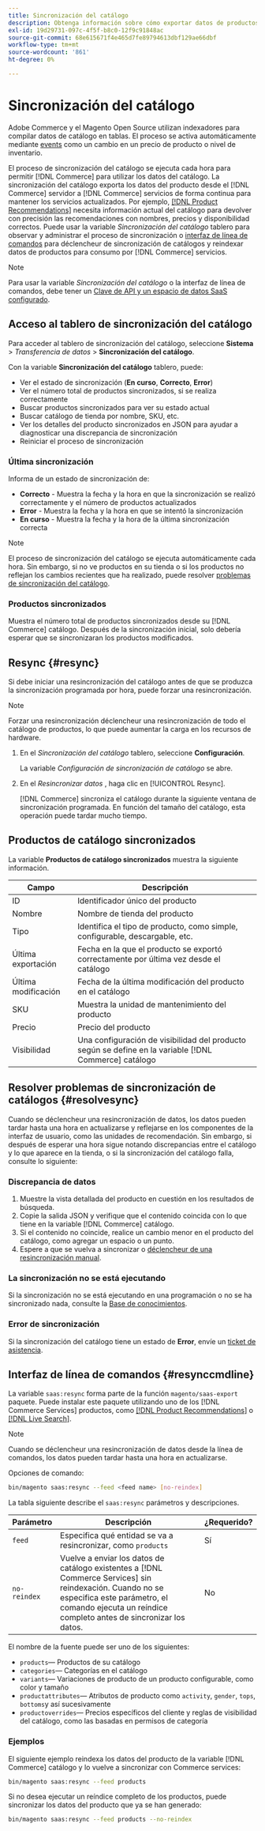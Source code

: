 ```yaml
---
title: Sincronización del catálogo
description: Obtenga información sobre cómo exportar datos de productos desde el [!DNL Commerce] servidor a [!DNL Commerce Services] de forma permanente para mantener los servicios actualizados.
exl-id: 19d29731-097c-4f5f-b8c0-12f9c91848ac
source-git-commit: 68e615671f4e465d7fe89794613dbf129ae66dbf
workflow-type: tm+mt
source-wordcount: '861'
ht-degree: 0%

---
```


# Sincronización del catálogo

Adobe Commerce y el Magento Open Source utilizan indexadores para compilar datos de catálogo en tablas. El proceso se activa automáticamente mediante [events](https://docs.magento.com/user-guide/system/index-management-events.html) como un cambio en un precio de producto o nivel de inventario.

El proceso de sincronización del catálogo se ejecuta cada hora para permitir [!DNL Commerce] para utilizar los datos del catálogo. La sincronización del catálogo exporta los datos del producto desde el [!DNL Commerce] servidor a [!DNL Commerce] servicios de forma continua para mantener los servicios actualizados. Por ejemplo, [[!DNL Product Recommendations]](/help/product-recommendations/overview.md) necesita información actual del catálogo para devolver con precisión las recomendaciones con nombres, precios y disponibilidad correctos. Puede usar la variable _Sincronización del catálogo_ tablero para observar y administrar el proceso de sincronización o [interfaz de línea de comandos](#resynccmdline) para déclencheur de sincronización de catálogos y reindexar datos de productos para consumo por [!DNL Commerce] servicios.

>[!NOTE]
>
> Para usar la variable _Sincronización del catálogo_ o la interfaz de línea de comandos, debe tener un [Clave de API y un espacio de datos SaaS configurado](saas.md).

## Acceso al tablero de sincronización del catálogo

Para acceder al tablero de sincronización del catálogo, seleccione **Sistema** > _Transferencia de datos_ > **Sincronización del catálogo**.

Con la variable **Sincronización del catálogo** tablero, puede:

- Ver el estado de sincronización (**En curso**, **Correcto**, **Error**)
- Ver el número total de productos sincronizados, si se realiza correctamente
- Buscar productos sincronizados para ver su estado actual
- Buscar catálogo de tienda por nombre, SKU, etc.
- Ver los detalles del producto sincronizados en JSON para ayudar a diagnosticar una discrepancia de sincronización
- Reiniciar el proceso de sincronización

### Última sincronización

Informa de un estado de sincronización de:

- **Correcto** - Muestra la fecha y la hora en que la sincronización se realizó correctamente y el número de productos actualizados
- **Error** - Muestra la fecha y la hora en que se intentó la sincronización
- **En curso** - Muestra la fecha y la hora de la última sincronización correcta

>[!NOTE]
>
> El proceso de sincronización del catálogo se ejecuta automáticamente cada hora. Sin embargo, si no ve productos en su tienda o si los productos no reflejan los cambios recientes que ha realizado, puede resolver [problemas de sincronización del catálogo](#resolvesync).

### Productos sincronizados

Muestra el número total de productos sincronizados desde su [!DNL Commerce] catálogo. Después de la sincronización inicial, solo debería esperar que se sincronizaran los productos modificados.

## Resync {#resync}

Si debe iniciar una resincronización del catálogo antes de que se produzca la sincronización programada por hora, puede forzar una resincronización.

>[!NOTE]
>
> Forzar una resincronización déclencheur una resincronización de todo el catálogo de productos, lo que puede aumentar la carga en los recursos de hardware.

1. En el _Sincronización del catálogo_ tablero, seleccione **Configuración**.

   La variable _Configuración de sincronización de catálogo_ se abre.

1. En el _Resincronizar datos_ , haga clic en [!UICONTROL Resync].

   [!DNL Commerce] sincroniza el catálogo durante la siguiente ventana de sincronización programada. En función del tamaño del catálogo, esta operación puede tardar mucho tiempo.

## Productos de catálogo sincronizados

La variable **Productos de catálogo sincronizados** muestra la siguiente información.

| Campo | Descripción |
|---|---|
| ID | Identificador único del producto |
| Nombre | Nombre de tienda del producto |
| Tipo | Identifica el tipo de producto, como simple, configurable, descargable, etc. |
| Última exportación | Fecha en la que el producto se exportó correctamente por última vez desde el catálogo |
| Última modificación | Fecha de la última modificación del producto en el catálogo |
| SKU | Muestra la unidad de mantenimiento del producto |
| Precio | Precio del producto |
| Visibilidad | Una configuración de visibilidad del producto según se define en la variable [!DNL Commerce] catálogo |

## Resolver problemas de sincronización de catálogos {#resolvesync}

Cuando se déclencheur una resincronización de datos, los datos pueden tardar hasta una hora en actualizarse y reflejarse en los componentes de la interfaz de usuario, como las unidades de recomendación. Sin embargo, si después de esperar una hora sigue notando discrepancias entre el catálogo y lo que aparece en la tienda, o si la sincronización del catálogo falla, consulte lo siguiente:

### Discrepancia de datos

1. Muestre la vista detallada del producto en cuestión en los resultados de búsqueda.
1. Copie la salida JSON y verifique que el contenido coincida con lo que tiene en la variable [!DNL Commerce] catálogo.
1. Si el contenido no coincide, realice un cambio menor en el producto del catálogo, como agregar un espacio o un punto.
1. Espere a que se vuelva a sincronizar o [déclencheur de una resincronización manual](#resync).

### La sincronización no se está ejecutando

Si la sincronización no se está ejecutando en una programación o no se ha sincronizado nada, consulte la [Base de conocimientos](https://support.magento.com/hc/en-us/articles/360042224851).

### Error de sincronización

Si la sincronización del catálogo tiene un estado de **Error**, envíe un [ticket de asistencia](https://support.magento.com/hc/en-us/articles/360000913794#submit-ticket).

## Interfaz de línea de comandos {#resynccmdline}

La variable `saas:resync` forma parte de la función `magento/saas-export` paquete. Puede instalar este paquete utilizando uno de los [!DNL Commerce Services] productos, como [[!DNL Product Recommendations]](/help/product-recommendations/install-configure.md) o [[!DNL Live Search]](/help/live-search/install.md).

>[!NOTE]
>
> Cuando se déclencheur una resincronización de datos desde la línea de comandos, los datos pueden tardar hasta una hora en actualizarse.

Opciones de comando:

```bash
bin/magento saas:resync --feed <feed name> [no-reindex]
```

La tabla siguiente describe el `saas:resync` parámetros y descripciones.

| Parámetro | Descripción | ¿Requerido? |
|---| ---| ---|
| `feed` | Especifica qué entidad se va a resincronizar, como `products` | Sí |
| `no-reindex` | Vuelve a enviar los datos de catálogo existentes a [!DNL Commerce Services] sin reindexación. Cuando no se especifica este parámetro, el comando ejecuta un reíndice completo antes de sincronizar los datos. | No |

El nombre de la fuente puede ser uno de los siguientes:

- `products`— Productos de su catálogo
- `categories`— Categorías en el catálogo
- `variants`— Variaciones de producto de un producto configurable, como color y tamaño
- `productattributes`— Atributos de producto como `activity`, `gender`, `tops`, `bottoms`y así sucesivamente
- `productoverrides`— Precios específicos del cliente y reglas de visibilidad del catálogo, como las basadas en permisos de categoría

### Ejemplos

El siguiente ejemplo reindexa los datos del producto de la variable [!DNL Commerce] catálogo y lo vuelve a sincronizar con Commerce services:

```bash
bin/magento saas:resync --feed products
```

Si no desea ejecutar un reíndice completo de los productos, puede sincronizar los datos del producto que ya se han generado:

```bash
bin/magento saas:resync --feed products --no-reindex
```
